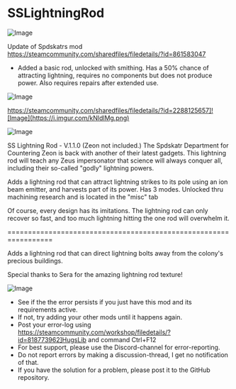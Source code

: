 # SSLightningRod

![Image](https://i.imgur.com/buuPQel.png)

Update of Spdskatrs mod
https://steamcommunity.com/sharedfiles/filedetails/?id=861583047

- Added a basic rod, unlocked with smithing. Has a 50% chance of attracting lightning, requires no components but does not produce power. Also requires repairs after extended use.

![Image](https://i.imgur.com/pufA0kM.png)


https://steamcommunity.com/sharedfiles/filedetails/?id=2288125657]![Image](https://i.imgur.com/kNldlMg.png)

	
![Image](https://i.imgur.com/Z4GOv8H.png)

SS Lightning Rod - V.1.1.0
(Zeon not included.)
The Spdskatr Department for Countering Zeon is back with another of their latest gadgets. This lightning rod will teach any Zeus impersonator that science will always conquer all, including their so-called "godly" lightning powers.

Adds a lightning rod that can attract lightning strikes to its pole using an ion beam emitter, and harvests part of its power. Has 3 modes. Unlocked thru machining research and is located in the "misc" tab

Of course, every design has its imitations. The lightning rod can only recover so fast, and too much lightning hitting the one rod will overwhelm it.

=================================================================

Adds a lightning rod that can direct lightning bolts away from the colony's precious buildings.

Special thanks to Sera for the amazing lightning rod texture!

![Image](https://i.imgur.com/PwoNOj4.png)



-  See if the the error persists if you just have this mod and its requirements active.
-  If not, try adding your other mods until it happens again.
-  Post your error-log using https://steamcommunity.com/workshop/filedetails/?id=818773962]HugsLib and command Ctrl+F12
-  For best support, please use the Discord-channel for error-reporting.
-  Do not report errors by making a discussion-thread, I get no notification of that.
-  If you have the solution for a problem, please post it to the GitHub repository.





